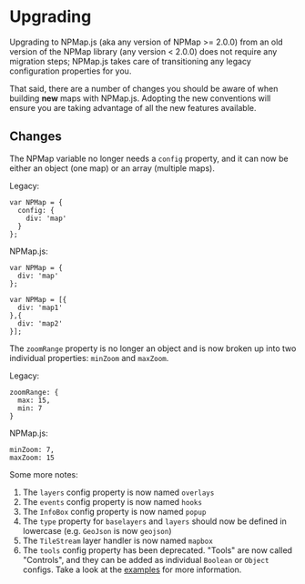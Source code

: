 # Upgrading

Upgrading to NPMap.js (aka any version of NPMap >= 2.0.0) from an old version of the NPMap library (any version < 2.0.0) does not require any migration steps; NPMap.js takes care of transitioning any legacy configuration properties for you.

That said, there are a number of changes you should be aware of when building **new** maps with NPMap.js. Adopting the new conventions will ensure you are taking advantage of all the new features available.

## Changes

The NPMap variable no longer needs a `config` property, and it can now be either an object (one map) or an array (multiple maps).

Legacy:

    var NPMap = {
      config: {
        div: 'map'
      }
    };

NPMap.js:

    var NPMap = {
      div: 'map'
    };

    var NPMap = [{
      div: 'map1'
    },{
      div: 'map2'
    }];

The `zoomRange` property is no longer an object and is now broken up into two individual properties: `minZoom` and `maxZoom`.

Legacy:

    zoomRange: {
      max: 15,
      min: 7
    }

NPMap.js:

    minZoom: 7,
    maxZoom: 15

Some more notes:

1. The `layers` config property is now named `overlays`
2. The `events` config property is now named `hooks`
3. The `InfoBox` config property is now named `popup`
4. The `type` property for `baselayers` and `layers` should now be defined in lowercase (e.g. `GeoJson` is now `geojson`)
5. The `TileStream` layer handler is now named `mapbox`
6. The `tools` config property has been deprecated. "Tools" are now called "Controls", and they can be added as individual `Boolean` or `Object` configs. Take a look at the [examples](https://github.com/nationalparkservice/npmap.js/tree/master/examples) for more information.
